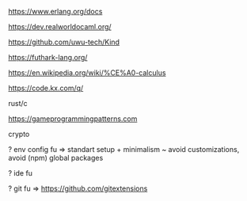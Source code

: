 

https://www.erlang.org/docs

https://dev.realworldocaml.org/

https://github.com/uwu-tech/Kind

https://futhark-lang.org/

https://en.wikipedia.org/wiki/%CE%A0-calculus

https://code.kx.com/q/

rust/c

https://gameprogrammingpatterns.com

crypto

? env config fu => standart setup + minimalism ~ avoid customizations, avoid (npm) global packages

? ide fu

? git fu => https://github.com/gitextensions 
